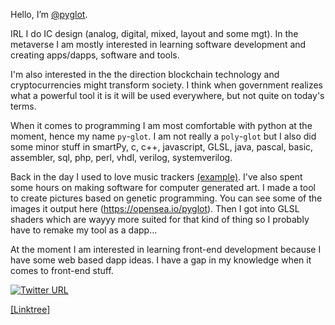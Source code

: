 Hello, I’m [@pyglot](https://twitter.com/pyglot).

IRL I do IC design (analog, digital, mixed, layout and some mgt). In the metaverse I am mostly interested in learning software development and creating apps/dapps, software and tools. 

I'm also interested in the the direction blockchain technology and cryptocurrencies might transform society. I think when government realizes what a powerful tool it is it will be used everywhere, but not quite on today's terms. 

When it comes to programming I am most comfortable with python at the moment, hence my name `py`-`glot`. 
I am not really a `poly`-`glot` but I also did some minor stuff in smartPy, c, c++, javascript, GLSL, java, pascal, basic, assembler, sql, php, perl, vhdl, verilog, systemverilog. 

Back in the day I used to love music trackers [(example)](https://www.stef.be/bassoontracker/?file=demomods%2Fhoffman_and_daytripper_-_professional_tracker.mod).
I've also spent some hours on making software for computer generated art. I made a tool to create pictures based on genetic programming. 
You can see some of the images it output here (https://opensea.io/pyglot). Then I got into GLSL shaders which are wayyy more suited for that kind of thing so I probably have to remake my tool as a dapp... 

At the moment I am interested in learning front-end development because I have some web based dapp ideas. I have a gap in my knowledge when it comes to front-end stuff. 

[![Twitter URL](https://img.shields.io/twitter/url/https/twitter.com/pyglot.svg?style=social&label=Follow)](https://twitter.com/pyglot)

[[Linktree]](https://linktr.ee/pyglot) 


<!---
pyglot/pyglot is a ✨ special ✨ repository because its `README.md` (this file) appears on your GitHub profile. 
--->
